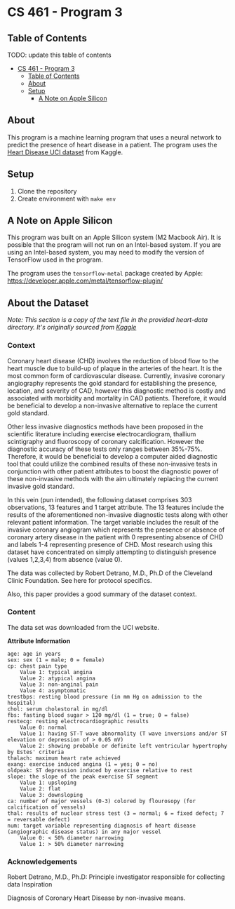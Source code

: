 # CS 461 - Program 3

## Table of Contents

TODO: update this table of contents

- [CS 461 - Program 3](#cs-461---program-3)
  - [Table of Contents](#table-of-contents)
  - [About](#about)
  - [Setup](#setup)
    - [A Note on Apple Silicon](#a-note-on-apple-silicon)

## About

This program is a machine learning program that uses a neural network to predict the presence of heart disease in a patient. The program uses the [Heart Disease UCI dataset](https://www.kaggle.com/ronitf/heart-disease-uci) from Kaggle.

## Setup

1. Clone the repository
2. Create environment with `make env`

## A Note on Apple Silicon

This program was built on an Apple Silicon system (M2 Macbook Air). It is possible that the program will not run on an Intel-based system. If you are using an Intel-based system, you may need to modify the version of TensorFlow used in the program.

The program uses the `tensorflow-metal` package created by Apple: https://developer.apple.com/metal/tensorflow-plugin/

## About the Dataset

*Note: This section is a copy of the text file in the provided heart-data directory. It's originally sourced from [Kaggle](https://www.kaggle.com/datasets/aavigan/cleveland-clinic-heart-disease-dataset)*

### Context

Coronary heart disease (CHD) involves the reduction of blood flow to the heart muscle due to build-up of plaque in the arteries of the heart. It is the most common form of cardiovascular disease. Currently, invasive coronary angiography represents the gold standard for establishing the presence, location, and severity of CAD, however this diagnostic method is costly and associated with morbidity and mortality in CAD patients. Therefore, it would be beneficial to develop a non-invasive alternative to replace the current gold standard.

Other less invasive diagnostics methods have been proposed in the scientific literature including exercise electrocardiogram, thallium scintigraphy and fluoroscopy of coronary calcification. However the diagnostic accuracy of these tests only ranges between 35%-75%. Therefore, it would be beneficial to develop a computer aided diagnostic tool that could utilize the combined results of these non-invasive tests in conjunction with other patient attributes to boost the diagnostic power of these non-invasive methods with the aim ultimately replacing the current invasive gold standard.

In this vein (pun intended), the following dataset comprises 303 observations, 13 features and 1 target attribute. The 13 features include the results of the aforementioned non-invasive diagnostic tests along with other relevant patient information. The target variable includes the result of the invasive coronary angiogram which represents the presence or absence of coronary artery disease in the patient with 0 representing absence of CHD and labels 1-4 representing presence of CHD. Most research using this dataset have concentrated on simply attempting to distinguish presence (values 1,2,3,4) from absence (value
0).

The data was collected by Robert Detrano, M.D., Ph.D of the Cleveland Clinic Foundation. See here for protocol specifics.

Also, this paper provides a good summary of the dataset context.

### Content

The data set was downloaded from the UCI website.

**Attribute Information**

    age: age in years
    sex: sex (1 = male; 0 = female)
    cp: chest pain type
        Value 1: typical angina
        Value 2: atypical angina
        Value 3: non-anginal pain
        Value 4: asymptomatic 
    trestbps: resting blood pressure (in mm Hg on admission to the
    hospital)
    chol: serum cholestoral in mg/dl
    fbs: fasting blood sugar > 120 mg/dl (1 = true; 0 = false)
    restecg: resting electrocardiographic results
        Value 0: normal
        Value 1: having ST-T wave abnormality (T wave inversions and/or ST elevation or depression of > 0.05 mV)
        Value 2: showing probable or definite left ventricular hypertrophy by Estes' criteria
    thalach: maximum heart rate achieved
    exang: exercise induced angina (1 = yes; 0 = no)
    oldpeak: ST depression induced by exercise relative to rest
    slope: the slope of the peak exercise ST segment
        Value 1: upsloping
        Value 2: flat
        Value 3: downsloping
    ca: number of major vessels (0-3) colored by flourosopy (for calcification of vessels)
    thal: results of nuclear stress test (3 = normal; 6 = fixed defect; 7 = reversable defect)
    num: target variable representing diagnosis of heart disease (angiographic disease status) in any major vessel
        Value 0: < 50% diameter narrowing
        Value 1: > 50% diameter narrowing

### Acknowledgements

Robert Detrano, M.D., Ph.D: Principle investigator responsible for collecting data
Inspiration

Diagnosis of Coronary Heart Disease by non-invasive means. 